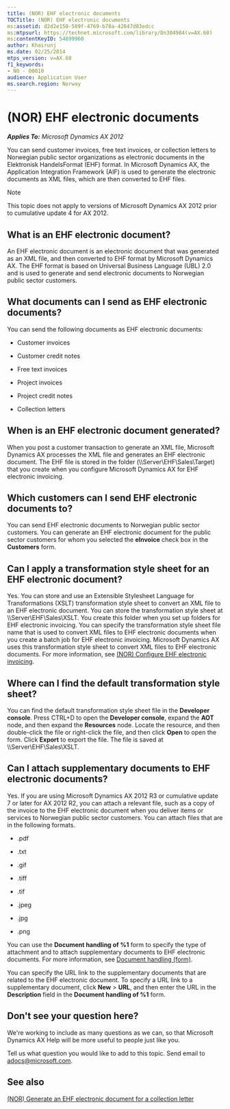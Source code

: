 ```yaml
---
title: (NOR) EHF electronic documents
TOCTitle: (NOR) EHF electronic documents
ms:assetid: d2d2e150-509f-4769-b78a-42847d83edcc
ms:mtpsurl: https://technet.microsoft.com/library/Dn304984(v=AX.60)
ms:contentKeyID: 54899960
author: Khairunj
ms.date: 02/25/2014
mtps_version: v=AX.60
f1_keywords:
- NO - 00010
audience: Application User
ms.search.region: Norway
---
```


# (NOR) EHF electronic documents 


_**Applies To:** Microsoft Dynamics AX 2012_

You can send customer invoices, free text invoices, or collection letters to Norwegian public sector organizations as electronic documents in the Elektronisk HandelsFormat (EHF) format. In Microsoft Dynamics AX, the Application Integration Framework (AIF) is used to generate the electronic documents as XML files, which are then converted to EHF files.


> [!NOTE]
> <P>This topic does not apply to versions of Microsoft Dynamics AX 2012 prior to cumulative update 4 for AX 2012.</P>



## What is an EHF electronic document?

An EHF electronic document is an electronic document that was generated as an XML file, and then converted to EHF format by Microsoft Dynamics AX. The EHF format is based on Universal Business Language (UBL) 2.0 and is used to generate and send electronic documents to Norwegian public sector customers.

## What documents can I send as EHF electronic documents?

You can send the following documents as EHF electronic documents:

  - Customer invoices

  - Customer credit notes

  - Free text invoices

  - Project invoices

  - Project credit notes

  - Collection letters

## When is an EHF electronic document generated?

When you post a customer transaction to generate an XML file, Microsoft Dynamics AX processes the XML file and generates an EHF electronic document. The EHF file is stored in the folder (\\\\Server\\EHF\\Sales\\Target) that you create when you configure Microsoft Dynamics AX for EHF electronic invoicing.

## Which customers can I send EHF electronic documents to?

You can send EHF electronic documents to Norwegian public sector customers. You can generate an EHF electronic document for the public sector customers for whom you selected the **eInvoice** check box in the **Customers** form.

## Can I apply a transformation style sheet for an EHF electronic document?

Yes. You can store and use an Extensible Stylesheet Language for Transformations (XSLT) transformation style sheet to convert an XML file to an EHF electronic document. You can store the transformation style sheet at \\\\Server\\EHF\\Sales\\XSLT. You create this folder when you set up folders for EHF electronic invoicing. You can specify the transformation style sheet file name that is used to convert XML files to EHF electronic documents when you create a batch job for EHF electronic invoicing. Microsoft Dynamics AX uses this transformation style sheet to convert XML files to EHF electronic documents. For more information, see [(NOR) Configure EHF electronic invoicing](nor-configure-ehf-electronic-invoicing.md).

## Where can I find the default transformation style sheet?

You can find the default transformation style sheet file in the **Developer console**. Press CTRL+D to open the **Developer console**, expand the **AOT** node, and then expand the **Resources** node. Locate the resource, and then double-click the file or right-click the file, and then click **Open** to open the form. Click **Export** to export the file. The file is saved at \\\\Server\\EHF\\Sales\\XSLT.

## Can I attach supplementary documents to EHF electronic documents?

Yes. If you are using Microsoft Dynamics AX 2012 R3 or cumulative update 7 or later for AX 2012 R2, you can attach a relevant file, such as a copy of the invoice to the EHF electronic document when you deliver items or services to Norwegian public sector customers. You can attach files that are in the following formats.

  - .pdf

  - .txt

  - .gif

  - .tiff

  - .tif

  - .jpeg

  - .jpg

  - .png

You can use the **Document handling of %1** form to specify the type of attachment and to attach supplementary documents to EHF electronic documents. For more information, see [Document handling (form)](https://technet.microsoft.com/library/aa616432\(v=ax.60\)).

You can specify the URL link to the supplementary documents that are related to the EHF electronic document. To specify a URL link to a supplementary document, click **New** \> **URL**, and then enter the URL in the **Description** field in the **Document handling of %1** form.

## Don't see your question here?

We're working to include as many questions as we can, so that Microsoft Dynamics AX Help will be more useful to people just like you.

Tell us what question you would like to add to this topic. Send email to <adocs@microsoft.com>.

## See also

[(NOR) Generate an EHF electronic document for a collection letter](nor-generate-an-ehf-electronic-document-for-a-collection-letter.md)

  


